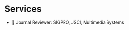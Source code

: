 <!--

# Educations
- 📖  *Sep. 2023 - Now*, Nanjing University of Aeronautics and Astronautics, Ph.D Student, CYBERSPACE SECURITY, Nanjing, China.
- <sup>&#x1F393;</sup>  *Sep. 2020 - Jun. 2023*, Anhui University of Science and Technology, M.Ec., COMPUTER SCIENCE AND TECHNOLOGY, Anhui, China.
- <sup>&#x1F393;</sup>  *Sep. 2016 - Jun. 2020*, Anhui University of Science and Technology, B.Ec., COMPUTER SCIENCE AND TECHNOLOGY, Anhui, China.
-->

# Services
- 💬 Journal Reviewer: SIGPRO, JSCI, Multimedia Systems
<!-- 
- 💬 Conference Reviewer: 
-->







